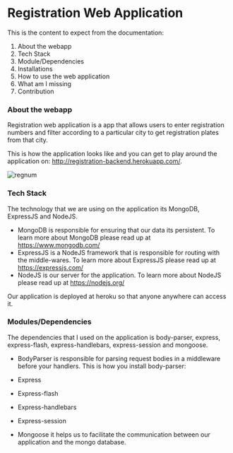 # Registration Web Application

 This is the content to expect from the documentation:

1. About the webapp
2. Tech Stack
3. Module/Dependencies
4. Installations
5. How to use the web application
6. What am I missing
7. Contribution


### About the webapp

Registration web application is a app that allows users to enter registration numbers and filter according to a particular city to get registration plates from that city.

This is how the application looks like and you can get to play around the application on: http://registration-backend.herokuapp.com/.

![regnum](https://user-images.githubusercontent.com/22472229/30746316-b888c738-9fa9-11e7-908b-9cad703edf3a.png)

### Tech Stack

The technology that we are using on the application its MongoDB, ExpressJS and NodeJS.

- MongoDB is responsible for ensuring that our data its persistent. To learn more about MongoDB please read up at https://www.mongodb.com/   
- ExpressJS is a NodeJS framework that is responsible for routing with the middle-wares. To learn more about ExpressJS please read up at https://expressjs.com/
- NodeJS is our server for the application. To learn more about NodeJS please read up at https://nodejs.org/

Our application is deployed at heroku so that anyone anywhere can access it.


### Modules/Dependencies

The dependencies that I used on the application is body-parser, express, express-flash, express-handlebars, express-session and mongoose.

- BodyParser is responsible for parsing request bodies in a middleware before your handlers. This is how you install body-parser:

- Express

- Express-flash

- Express-handlebars

- Express-session

- Mongoose it helps us to facilitate the communication between our application and the mongo database.
